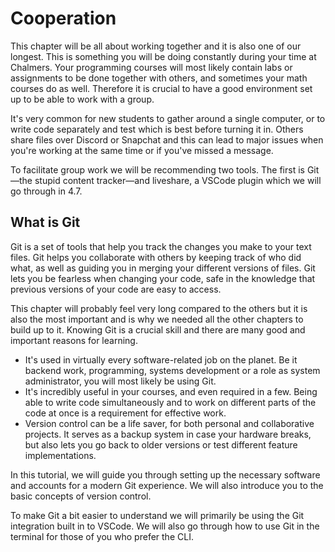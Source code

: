 # Cooperation

This chapter will be all about working together and it is also one of our
longest. This is something you will be doing constantly during your time at
Chalmers. Your programming courses will most likely contain labs or assignments
to be done together with others, and sometimes your math courses do as well.
Therefore it is crucial to have a good environment set up to be able to work
with a group. 

It's very common for new students to gather around a single computer, or to
write code separately and test which is best before turning it in.
Others share files over Discord or Snapchat and this can lead to major issues
when you're working at the same time or if you've missed a message. 

To facilitate group work we will be recommending two tools. The first is Git—the
stupid content tracker—and liveshare, a VSCode plugin which we will go through
in 4.7.

## What is Git

Git is a set of tools that help you track the changes you make to your text
files. Git helps you collaborate with others by keeping track of who did what,
as well as guiding you in merging your different versions of files. Git lets you
be fearless when changing your code, safe in the knowledge that previous
versions of your code are easy to access.

This chapter will probably feel very long compared to the others but it is also
the most important and is why we needed all the other chapters to build up to
it. Knowing Git is a crucial skill and there are many good and important reasons
for learning.

- It's used in virtually every software-related job on the planet. Be it backend
  work, programming, systems development or a role as system administrator, you
  will most likely be using Git.
- It's incredibly useful in your courses, and even required in a few. Being able
  to write code simultaneously and to work on different parts of the code at
  once is a requirement for effective work.
- Version control can be a life saver, for both personal and collaborative
  projects. It serves as a backup system in case your hardware breaks, but also
  lets you go back to older versions or test different feature implementations.
  

In this tutorial, we will guide you through setting up the necessary software
and accounts for a modern Git experience. We will also introduce you to the
basic concepts of version control. 

To make Git a bit easier to understand we will primarily be using the Git
integration built in to VSCode. We will also go through how to use Git in the
terminal for those of you who prefer the CLI.
